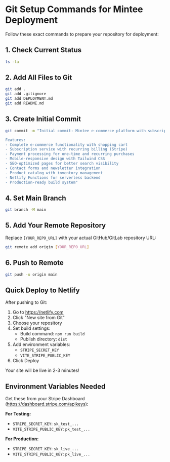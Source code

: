 # Git Setup Commands for Mintee Deployment

Follow these exact commands to prepare your repository for deployment:

## 1. Check Current Status
```bash
ls -la
```

## 2. Add All Files to Git
```bash
git add .
git add .gitignore
git add DEPLOYMENT.md
git add README.md
```

## 3. Create Initial Commit
```bash
git commit -m "Initial commit: Mintee e-commerce platform with subscription service

Features:
- Complete e-commerce functionality with shopping cart
- Subscription service with recurring billing (Stripe)
- Payment processing for one-time and recurring purchases
- Mobile-responsive design with Tailwind CSS
- SEO-optimized pages for better search visibility
- Contact forms and newsletter integration
- Product catalog with inventory management
- Netlify Functions for serverless backend
- Production-ready build system"
```

## 4. Set Main Branch
```bash
git branch -M main
```

## 5. Add Your Remote Repository
Replace `[YOUR_REPO_URL]` with your actual GitHub/GitLab repository URL:
```bash
git remote add origin [YOUR_REPO_URL]
```

## 6. Push to Remote
```bash
git push -u origin main
```

## Quick Deploy to Netlify

After pushing to Git:

1. Go to https://netlify.com
2. Click "New site from Git"
3. Choose your repository
4. Set build settings:
   - Build command: `npm run build`
   - Publish directory: `dist`
5. Add environment variables:
   - `STRIPE_SECRET_KEY`
   - `VITE_STRIPE_PUBLIC_KEY`
6. Click Deploy

Your site will be live in 2-3 minutes!

## Environment Variables Needed

Get these from your Stripe Dashboard (https://dashboard.stripe.com/apikeys):

**For Testing:**
- `STRIPE_SECRET_KEY`: `sk_test_...`
- `VITE_STRIPE_PUBLIC_KEY`: `pk_test_...`

**For Production:**
- `STRIPE_SECRET_KEY`: `sk_live_...`
- `VITE_STRIPE_PUBLIC_KEY`: `pk_live_...`